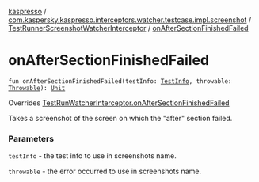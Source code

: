 [kaspresso](../../index.md) / [com.kaspersky.kaspresso.interceptors.watcher.testcase.impl.screenshot](../index.md) / [TestRunnerScreenshotWatcherInterceptor](index.md) / [onAfterSectionFinishedFailed](./on-after-section-finished-failed.md)

# onAfterSectionFinishedFailed

`fun onAfterSectionFinishedFailed(testInfo: `[`TestInfo`](../../com.kaspersky.kaspresso.testcases.models.info/-test-info/index.md)`, throwable: `[`Throwable`](https://kotlinlang.org/api/latest/jvm/stdlib/kotlin/-throwable/index.html)`): `[`Unit`](https://kotlinlang.org/api/latest/jvm/stdlib/kotlin/-unit/index.html)

Overrides [TestRunWatcherInterceptor.onAfterSectionFinishedFailed](../../com.kaspersky.kaspresso.interceptors.watcher.testcase/-test-run-watcher-interceptor/on-after-section-finished-failed.md)

Takes a screenshot of the screen on which the "after" section failed.

### Parameters

`testInfo` - the test info to use in screenshots name.

`throwable` - the error occurred to use in screenshots name.